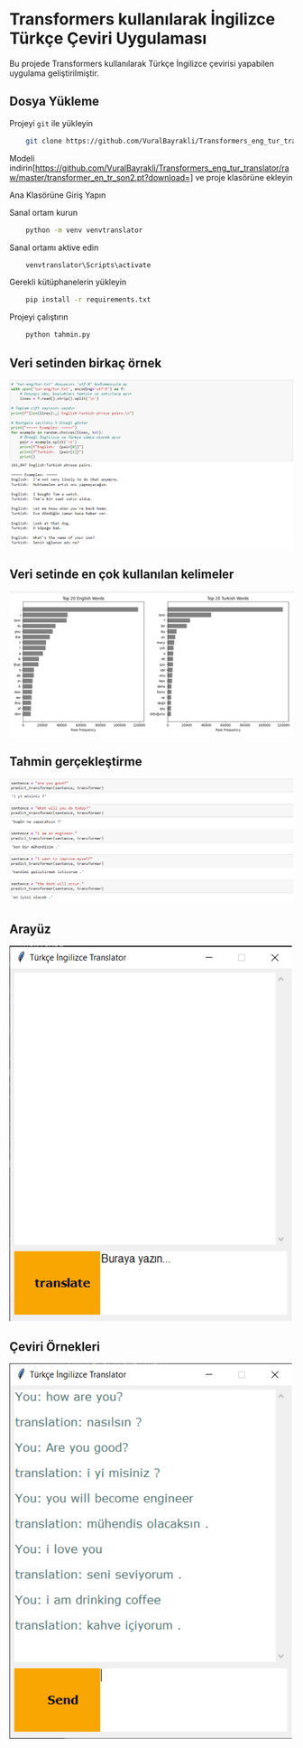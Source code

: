 
# Transformers kullanılarak İngilizce Türkçe Çeviri Uygulaması

Bu projede Transformers kullanılarak Türkçe İngilizce çevirisi yapabilen uygulama geliştirilmiştir.

## Dosya Yükleme

Projeyi `git` ile yükleyin

```bash
    git clone https://github.com/VuralBayrakli/Transformers_eng_tur_translator.git
```

Modeli indirin[https://github.com/VuralBayrakli/Transformers_eng_tur_translator/raw/master/transformer_en_tr_son2.pt?download=] ve proje klasörüne ekleyin

Ana Klasörüne Giriş Yapın

Sanal ortam kurun

```bash
    python -m venv venvtranslator
```

Sanal ortamı aktive edin

```bash
    venvtranslator\Scripts\activate
```

Gerekli kütüphanelerin yükleyin
```bash
    pip install -r requirements.txt
```

Projeyi çalıştırın
```bash
    python tahmin.py
```

## Veri setinden birkaç örnek

![App Screenshot](https://github.com/VuralBayrakli/Transformers_eng_tur_translator/blob/master/screenshots/ss1.png)

## Veri setinde en çok kullanılan kelimeler

![App Screenshot](https://github.com/VuralBayrakli/Transformers_eng_tur_translator/blob/master/screenshots/ss4.png)

## Tahmin gerçekleştirme

![App Screenshot](https://github.com/VuralBayrakli/Transformers_eng_tur_translator/blob/master/screenshots/ss6.png)

## Arayüz

![App Screenshot](https://github.com/VuralBayrakli/Transformers_eng_tur_translator/blob/master/screenshots/ss10.png)

## Çeviri Örnekleri

![App Screenshot](https://github.com/VuralBayrakli/Transformers_eng_tur_translator/blob/master/screenshots/ss9.png)
